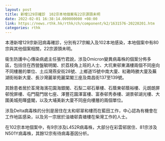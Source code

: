 ```yaml
---
layout: post
title: 新增129宗確診　102宗本地個案有22宗源頭未明
date: 2022-02-01 16:38:14.000000000 +08:00
link: https://news.rthk.hk/rthk/ch/component/k2/1631576-20220201.htm
categories: rthk
---
```


本港新增129宗新冠病毒確診，分別有27宗輸入及102本地感染，本地個案中有80宗與其他個案相關，22宗源頭未明。

衞生防護中心傳染病處主任張竹君說，涉及Omicron變異病毒株的個案分佈多區，包括住在西營盤毓明閣、於荔枝角上班的人士、大坑東邨東滿樓兩個不同座向不同樓層的單位、土瓜灣燕安街28號、上鄉道15號中南大廈、紅磡時勝大廈及蕪湖街裕新大廈、長沙灣麗翠苑麗棠閣三座及南昌街137至139號。

其餘患者居於荃灣海濱花園海銀閣、石梨二邨石華樓、石蔭東邨蔭裕樓、元朗朗屏邨悅屏樓、屯門龍門居七座、澤豐花園澤富樓、富泰邨秀泰樓、湖景邨湖光樓、大圍美城苑暉盛閣，以及大埔美新大廈不同座向樓層的兩個單位。

涉及Delta病毒株的分別是居住在太和邨翠和樓而在藍田工作，中心認為有機會在工作地區感染，以及另一宗居於油塘邨貴塘樓在柴灣工作的人士。

在102宗本地個案中，有9宗涉及L452R病毒株，大部分在彩雲邨居住、81宗涉及N501Y病毒株，其餘12宗有待病毒基因分析。
